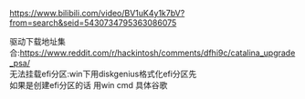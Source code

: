https://www.bilibili.com/video/BV1uK4y1k7bV?from=search&seid=5430734795363086075


驱动下载地址集合:https://www.reddit.com/r/hackintosh/comments/dfhi9c/catalina_upgrade_psa/  
无法挂载efi分区:win下用diskgenius格式化efi分区先  
如果是创建efi分区的话 用win cmd 具体谷歌  
